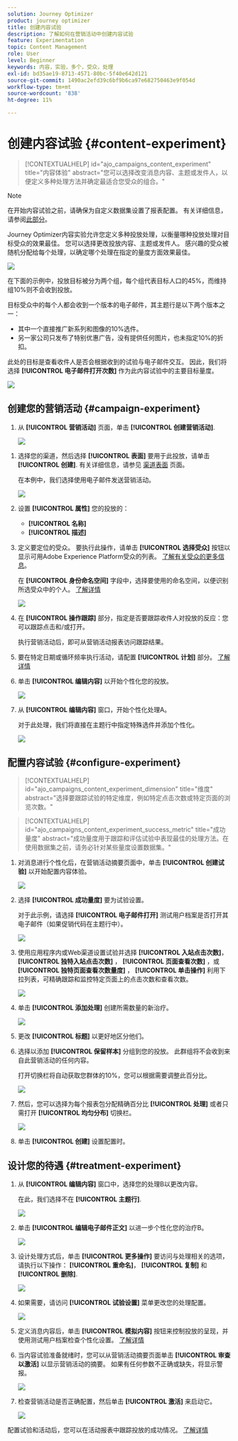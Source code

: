 ```yaml
---
solution: Journey Optimizer
product: journey optimizer
title: 创建内容试验
description: 了解如何在营销活动中创建内容试验
feature: Experimentation
topic: Content Management
role: User
level: Beginner
keywords: 内容，实验，多个，受众，处理
exl-id: bd35ae19-8713-4571-80bc-5f40e642d121
source-git-commit: 1490ac2efd39c6bf9b6ca97e682750463e9f054d
workflow-type: tm+mt
source-wordcount: '838'
ht-degree: 11%

---
```


# 创建内容试验 {#content-experiment}

>[!CONTEXTUALHELP]
>id="ajo_campaigns_content_experiment"
>title="内容体验"
>abstract="您可以选择改变消息内容、主题或发件人，以便定义多种处理方法并确定最适合您受众的组合。"

>[!NOTE]
>
>在开始内容试验之前，请确保为自定义数据集设置了报表配置。 有关详细信息，请参阅[此部分](reporting-configuration.md)。

Journey Optimizer内容实验允许您定义多种投放处理，以衡量哪种投放处理对目标受众的效果最佳。 您可以选择更改投放内容、主题或发件人。 感兴趣的受众被随机分配给每个处理，以确定哪个处理在指定的量度方面效果最佳。

![](../rn/assets/do-not-localize/experiment.gif)


在下面的示例中，投放目标被分为两个组，每个组代表目标人口的45%，而维持组10%则不会收到投放。

目标受众中的每个人都会收到一个版本的电子邮件，其主题行是以下两个版本之一：

* 其中一个直接推广新系列和图像的10%选件。
* 另一家公司只发布了特别优惠广告，没有提供任何图片，也未指定10%的折扣。

此处的目标是查看收件人是否会根据收到的试验与电子邮件交互。 因此，我们将选择 **[!UICONTROL 电子邮件打开次数]** 作为此内容试验中的主要目标量度。

![](assets/content_experiment.png)

## 创建您的营销活动 {#campaign-experiment}

1. 从 **[!UICONTROL 营销活动]** 页面，单击 **[!UICONTROL 创建营销活动]**.

   ![](assets/content_experiment_1.png)

<!--
1. In the **[!UICONTROL Properties]** section, choose your **[!UICONTROL Campaign type]**:

    * **[!UICONTROL Scheduled]**: designed to send marketing messages and can be executed immediately or at a specified date.

    * **[!UICONTROL API-Triggered]**: designed to send transactional messages, such as password reset notifications or cart abandonment reminders. 
    
        To execute an API-triggered campaign, you will need to make an API call. [Learn more](api-triggered-campaigns.md)
-->
1. 选择您的渠道，然后选择 **[!UICONTROL 表面]** 要用于此投放，请单击 **[!UICONTROL 创建]**. 有关详细信息，请参见 [渠道表面](../configuration/channel-surfaces.md) 页面。

   在本例中，我们选择使用电子邮件发送营销活动。

   ![](assets/content_experiment_2.png)

1. 设置 **[!UICONTROL 属性]** 您的投放的：
   * **[!UICONTROL 名称]**
   * **[!UICONTROL 描述]**

1. 定义要定位的受众。 要执行此操作，请单击 **[!UICONTROL 选择受众]** 按钮以显示可用Adobe Experience Platform受众的列表。 [了解有关受众的更多信息](../audience/about-audiences.md)。

   在 **[!UICONTROL 身份命名空间]** 字段中，选择要使用的命名空间，以便识别所选受众中的个人。 [了解详情](get-started-experiment.md#content-experiment-work)

   ![](assets/content_experiment_16.png)

1. 在 **[!UICONTROL 操作跟踪]** 部分，指定是否要跟踪收件人对投放的反应：您可以跟踪点击和/或打开。

   执行营销活动后，即可从营销活动报表访问跟踪结果。

1. 要在特定日期或循环频率执行活动，请配置 **[!UICONTROL 计划]** 部分。 [了解详情](create-campaign.md)

1. 单击 **[!UICONTROL 编辑内容]** 以开始个性化您的投放。

   ![](assets/content_experiment_17.png)

1. 从 **[!UICONTROL 编辑内容]** 窗口，开始个性化处理A。

   对于此处理，我们将直接在主题行中指定特殊选件并添加个性化。

   ![](assets/content_experiment_5.png)

## 配置内容试验 {#configure-experiment}

>[!CONTEXTUALHELP]
>id="ajo_campaigns_content_experiment_dimension"
>title="维度"
>abstract="选择要跟踪试验的特定维度，例如特定点击次数或特定页面的浏览次数。"

>[!CONTEXTUALHELP]
>id="ajo_campaigns_content_experiment_success_metric"
>title="成功量度"
>abstract="成功量度用于跟踪和评估试验中表现最佳的处理方法。在使用数据集之前，请务必针对某些量度设置数据集。"

1. 对消息进行个性化后，在营销活动摘要页面中，单击 **[!UICONTROL 创建试验]** 以开始配置内容体验。

   ![](assets/content_experiment_3.png)

1. 选择 **[!UICONTROL 成功量度]** 要为试验设置。

   对于此示例，请选择 **[!UICONTROL 电子邮件打开]** 测试用户档案是否打开其电子邮件（如果促销代码在主题行中）。

   ![](assets/content_experiment_11.png)

1. 使用应用程序内或Web渠道设置试验并选择 **[!UICONTROL 入站点击次数]**， **[!UICONTROL 独特入站点击次数]** ， **[!UICONTROL 页面查看次数]** ，或 **[!UICONTROL 独特页面查看次数量度]** ， **[!UICONTROL 单击操作]**  利用下拉列表，可精确跟踪和监控特定页面上的点击次数和查看次数。

   ![](assets/content_experiment_20.png)

1. 单击 **[!UICONTROL 添加处理]** 创建所需数量的新治疗。

   ![](assets/content_experiment_8.png)

1. 更改 **[!UICONTROL 标题]** 以更好地区分他们。

1. 选择以添加 **[!UICONTROL 保留样本]** 分组到您的投放。 此群组将不会收到来自此营销活动的任何内容。

   打开切换栏将自动获取您群体的10%，您可以根据需要调整此百分比。

   ![](assets/content_experiment_12.png)

1. 然后，您可以选择为每个报表包分配精确百分比 **[!UICONTROL 处理]** 或者只需打开 **[!UICONTROL 均匀分布]** 切换栏。

   ![](assets/content_experiment_13.png)

1. 单击 **[!UICONTROL 创建]** 设置配置时。

## 设计您的待遇 {#treatment-experiment}

1. 从 **[!UICONTROL 编辑内容]** 窗口中，选择您的处理B以更改内容。

   在此，我们选择不在 **[!UICONTROL 主题行]**.

   ![](assets/content_experiment_18.png)

1. 单击 **[!UICONTROL 编辑电子邮件正文]** 以进一步个性化您的治疗B。

   ![](assets/content_experiment_9.png)

1. 设计处理方式后，单击 **[!UICONTROL 更多操作]** 要访问与处理相关的选项，请执行以下操作： **[!UICONTROL 重命名]**， **[!UICONTROL 复制]** 和 **[!UICONTROL 删除]**.

   ![](assets/content_experiment_7.png)

1. 如果需要，请访问 **[!UICONTROL 试验设置]** 菜单更改您的处理配置。

   ![](assets/content_experiment_19.png)

1. 定义消息内容后，单击 **[!UICONTROL 模拟内容]** 按钮来控制投放的呈现，并使用测试用户档案检查个性化设置。 [了解详情](../email/preview.md)

1. 当内容试验准备就绪时，您可以从营销活动摘要页面单击 **[!UICONTROL 审查以激活]** 以显示营销活动的摘要。 如果有任何参数不正确或缺失，将显示警报。

   ![](assets/content_experiment_15.png)

1. 检查营销活动是否正确配置，然后单击 **[!UICONTROL 激活]** 来启动它。

   ![](assets/content_experiment_14.png)

配置试验和活动后，您可以在活动报表中跟踪投放的成功情况。 [了解详情](../reports/campaign-global-report.md#experimentation-report)
